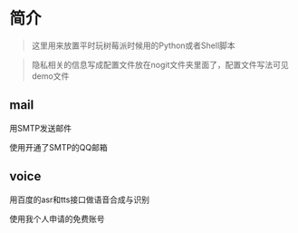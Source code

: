 # 简介

> 这里用来放置平时玩树莓派时候用的Python或者Shell脚本

> 隐私相关的信息写成配置文件放在nogit文件夹里面了，配置文件写法可见demo文件

## mail

用SMTP发送邮件

使用开通了SMTP的QQ邮箱

## voice

用百度的asr和tts接口做语音合成与识别

使用我个人申请的免费账号

